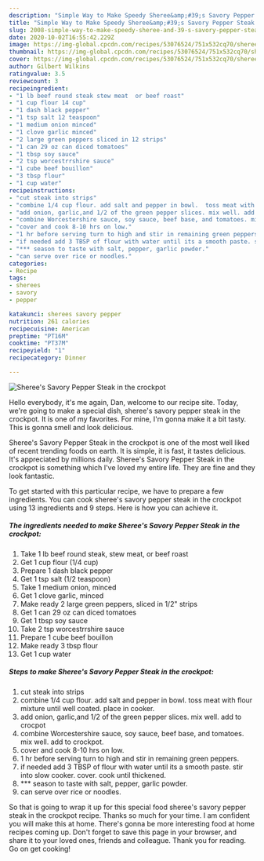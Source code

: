 ```yaml
---
description: "Simple Way to Make Speedy Sheree&amp;#39;s Savory Pepper Steak in the crockpot"
title: "Simple Way to Make Speedy Sheree&amp;#39;s Savory Pepper Steak in the crockpot"
slug: 2008-simple-way-to-make-speedy-sheree-and-39-s-savory-pepper-steak-in-the-crockpot
date: 2020-10-02T16:55:42.229Z
image: https://img-global.cpcdn.com/recipes/53076524/751x532cq70/sherees-savory-pepper-steak-in-the-crockpot-recipe-main-photo.jpg
thumbnail: https://img-global.cpcdn.com/recipes/53076524/751x532cq70/sherees-savory-pepper-steak-in-the-crockpot-recipe-main-photo.jpg
cover: https://img-global.cpcdn.com/recipes/53076524/751x532cq70/sherees-savory-pepper-steak-in-the-crockpot-recipe-main-photo.jpg
author: Gilbert Wilkins
ratingvalue: 3.5
reviewcount: 3
recipeingredient:
- "1 lb beef round steak stew meat  or beef roast"
- "1 cup flour 14 cup"
- "1 dash black pepper"
- "1 tsp salt 12 teaspoon"
- "1 medium onion minced"
- "1 clove garlic minced"
- "2 large green peppers sliced in 12 strips"
- "1 can 29 oz can diced tomatoes"
- "1 tbsp soy sauce"
- "2 tsp worcestrrshire sauce"
- "1 cube beef bouillon"
- "3 tbsp flour"
- "1 cup water"
recipeinstructions:
- "cut steak into strips"
- "combine 1/4 cup flour. add salt and pepper in bowl.  toss meat with flour mixture until well coated. place in cooker."
- "add onion, garlic,and 1/2 of the green pepper slices. mix well. add to crocpot"
- "combine Worcestershire sauce, soy sauce, beef base, and tomatoes. mix well. add to crockpot."
- "cover and cook 8-10 hrs on low."
- "1 hr before serving turn to high and stir in remaining green peppers."
- "if needed add 3 TBSP of flour with water until its a smooth paste. stir into slow cooker. cover. cook until thickened."
- "*** season to taste with salt, pepper, garlic powder."
- "can serve over rice or noodles."
categories:
- Recipe
tags:
- sherees
- savory
- pepper

katakunci: sherees savory pepper 
nutrition: 261 calories
recipecuisine: American
preptime: "PT16M"
cooktime: "PT37M"
recipeyield: "1"
recipecategory: Dinner

---
```



![Sheree&#39;s Savory Pepper Steak in the crockpot](https://img-global.cpcdn.com/recipes/53076524/751x532cq70/sherees-savory-pepper-steak-in-the-crockpot-recipe-main-photo.jpg)

Hello everybody, it's me again, Dan, welcome to our recipe site. Today, we're going to make a special dish, sheree&#39;s savory pepper steak in the crockpot. It is one of my favorites. For mine, I'm gonna make it a bit tasty. This is gonna smell and look delicious.



Sheree&#39;s Savory Pepper Steak in the crockpot is one of the most well liked of recent trending foods on earth. It is simple, it is fast, it tastes delicious. It's appreciated by millions daily. Sheree&#39;s Savory Pepper Steak in the crockpot is something which I've loved my entire life. They are fine and they look fantastic.


To get started with this particular recipe, we have to prepare a few ingredients. You can cook sheree&#39;s savory pepper steak in the crockpot using 13 ingredients and 9 steps. Here is how you can achieve it.

<!--inarticleads1-->

##### The ingredients needed to make Sheree&#39;s Savory Pepper Steak in the crockpot:

1. Take 1 lb beef round steak, stew meat,  or beef roast
1. Get 1 cup flour (1/4 cup)
1. Prepare 1 dash black pepper
1. Get 1 tsp salt (1/2 teaspoon)
1. Take 1 medium onion, minced
1. Get 1 clove garlic, minced
1. Make ready 2 large green peppers, sliced in 1/2&#34; strips
1. Get 1 can 29 oz can diced tomatoes
1. Get 1 tbsp soy sauce
1. Take 2 tsp worcestrrshire sauce
1. Prepare 1 cube beef bouillon
1. Make ready 3 tbsp flour
1. Get 1 cup water




<!--inarticleads2-->

##### Steps to make Sheree&#39;s Savory Pepper Steak in the crockpot:

1. cut steak into strips
1. combine 1/4 cup flour. add salt and pepper in bowl.  toss meat with flour mixture until well coated. place in cooker.
1. add onion, garlic,and 1/2 of the green pepper slices. mix well. add to crocpot
1. combine Worcestershire sauce, soy sauce, beef base, and tomatoes. mix well. add to crockpot.
1. cover and cook 8-10 hrs on low.
1. 1 hr before serving turn to high and stir in remaining green peppers.
1. if needed add 3 TBSP of flour with water until its a smooth paste. stir into slow cooker. cover. cook until thickened.
1. *** season to taste with salt, pepper, garlic powder.
1. can serve over rice or noodles.




So that is going to wrap it up for this special food sheree&#39;s savory pepper steak in the crockpot recipe. Thanks so much for your time. I am confident you will make this at home. There's gonna be more interesting food at home recipes coming up. Don't forget to save this page in your browser, and share it to your loved ones, friends and colleague. Thank you for reading. Go on get cooking!
